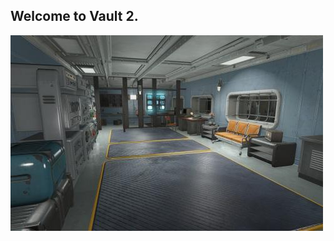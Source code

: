 ## Welcome to Vault 2.


![Image](https://raw.githubusercontent.com/Overseer-J/Overseer-J.github.io/master/Vault2.jpg)
